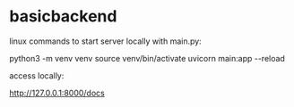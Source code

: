# basicbackend

linux commands to start server locally with main.py:

python3 -m venv venv 
source venv/bin/activate
uvicorn main:app --reload 

access locally:

http://127.0.0.1:8000/docs 
